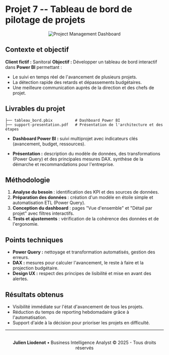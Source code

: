 # Projet 7 -- Tableau de bord de pilotage de projets

<div align="center">
  <img src="https://images.unsplash.com/photo-1460925895917-afdab827c52f?w=800&h=300&fit=crop" alt="Project Management Dashboard" />
</div>

## Contexte et objectif

**Client fictif :** Sanitoral
**Objectif :** Développer un tableau de bord interactif dans **Power
BI** permettant :
- Le suivi en temps réel de l'avancement de plusieurs projets.
- La détection rapide des retards et dépassements budgétaires.
- Une meilleure communication auprès de la direction et des chefs de
projet.

## Livrables du projet

    ├── tableau_bord.pbix          # Dashboard Power BI
    ├── support-presentation.pdf   # Présentation de l'architecture et des étapes

-   **Dashboard Power BI :** suivi multiprojet avec indicateurs clés
    (avancement, budget, ressources).

-   **Présentation :** description du modèle de données, des
    transformations (Power Query) et des principales mesures DAX.
	synthèse de la démarche et recommandations pour
    l'entreprise.

## Méthodologie

1.  **Analyse du besoin** : identification des KPI et des sources de
    données.
2.  **Préparation des données** : création d'un modèle en étoile simple
    et automatisation ETL (Power Query).
3.  **Conception du dashboard** : pages "Vue d'ensemble" et "Détail par
    projet" avec filtres interactifs.
4.  **Tests et ajustements** : vérification de la cohérence des données
    et de l'ergonomie.

## Points techniques

-   **Power Query :** nettoyage et transformation automatisés, gestion
    des erreurs.
-   **DAX :** mesures pour calculer l'avancement, le reste à faire et la
    projection budgétaire.
-   **Design UX :** respect des principes de lisibilité et mise en avant
    des alertes.

## Résultats obtenus

-   Visibilité immédiate sur l'état d'avancement de tous les projets.
-   Réduction du temps de reporting hebdomadaire grâce à
    l'automatisation.
-   Support d'aide à la décision pour prioriser les projets en
    difficulté.

---
<div align="center">
  <br/>
  <strong>Julien Liodenot</strong> • Business Intelligence Analyst
  © 2025 - Tous droits réservés
</div>
